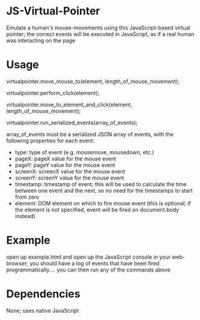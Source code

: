 JS-Virtual-Pointer
==================

Emulate a human's mouse-movements using this JavaScript-based virtual pointer; the correct events will be executed in JavaScript, as if a real human was interacting on the page

Usage
==================

virtualpointer.move_mouse_to(element, length_of_mouse_movement);

virtualpointer.perform_click(element);

virtualpointer.move_to_element_and_click(element, length_of_mouse_movement);

virtualpointer.run_serialized_events(array_of_events);

array_of_events must be a serialized JSON array of events, with the following properties for each event:
- type: type of event (e.g. mousemove, mousedown, etc.)
- pageX: pageX value for the mouse event
- pageY: pageY value for the mouse event
- screenX: screenX value for the mouse event
- screenY: screenY value for the mouse event
- timestamp: timestamp of event; this will be used to calculate the time between one event and the next, so no need for the timestamps to start from zero
- element: DOM element on which to fire mouse event (this is optional; if the element is not specified, event will be fired on document.body instead)

Example
==================
open up example.html and open up the JavaScript console in your web-browser; you should have a log of events that have been fired programmatically.... you can then run any of the commands above


Dependencies
==================
None; uses native JavaScript
